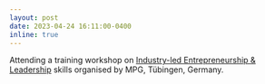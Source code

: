 ```yaml
---
layout: post
date: 2023-04-24 16:11:00-0400
inline: true
---
```


Attending a training workshop on [Industry-led Entrepreneurship & Leadership](https://www.clipe-itn.eu/news/industry-led-entrepreneurship-and-leadership---clipe-4th-training-workshop) skills organised by MPG, Tübingen, Germany.